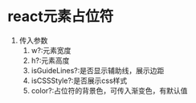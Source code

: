 # react元素占位符
1. 传入参数
   1. w?:元素宽度
   2. h?:元素高度
   3. isGuideLines?:是否显示辅助线，展示边距
   4. isCSSStyle?:是否展示css样式
   5. color?:占位符的背景色，可传入渐变色，有默认值